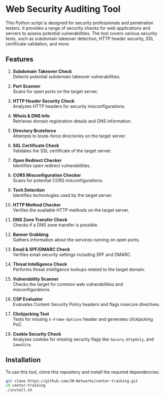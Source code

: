 # Web Security Auditing Tool

This Python script is designed for security professionals and penetration testers. It provides a range of security checks for web applications and servers to assess potential vulnerabilities. The tool covers various security tests, such as subdomain takeover detection, HTTP header security, SSL certificate validation, and more.

## Features

1. **Subdomain Takeover Check**  
   Detects potential subdomain takeover vulnerabilities.

2. **Port Scanner**  
   Scans for open ports on the target server.

3. **HTTP Header Security Check**  
   Analyzes HTTP headers for security misconfigurations.

4. **Whois & DNS Info**  
   Retrieves domain registration details and DNS information.

5. **Directory Bruteforce**  
   Attempts to brute-force directories on the target server.

6. **SSL Certificate Check**  
   Validates the SSL certificate of the target server.

7. **Open Redirect Checker**  
   Identifies open redirect vulnerabilities.

8. **CORS Misconfiguration Checker**  
   Scans for potential CORS misconfigurations.

9. **Tech Detection**  
   Identifies technologies used by the target server.

10. **HTTP Method Checker**  
   Verifies the available HTTP methods on the target server.

11. **DNS Zone Transfer Check**  
   Checks if a DNS zone transfer is possible.

12. **Banner Grabbing**  
   Gathers information about the services running on open ports.

13. **Email & SPF/DMARC Check**  
   Verifies email security settings including SPF and DMARC.

14. **Threat Intelligence Check**  
   Performs threat intelligence lookups related to the target domain.

15. **Vulnerability Scanner**  
   Checks the target for common web vulnerabilities and misconfigurations.

16. **CSP Evaluator**  
   Evaluates Content Security Policy headers and flags insecure directives.

17. **Clickjacking Test**  
   Tests for missing `X-Frame-Options` header and generates clickjacking PoC.

18. **Cookie Security Check**  
   Analyzes cookies for missing security flags like `Secure`, `HttpOnly`, and `SameSite`.


## Installation

To use this tool, clone this repository and install the required dependencies:

```bash
git clone https://github.com/JN-Networks/center-traiking.git
cd center-traiking
./install.sh
